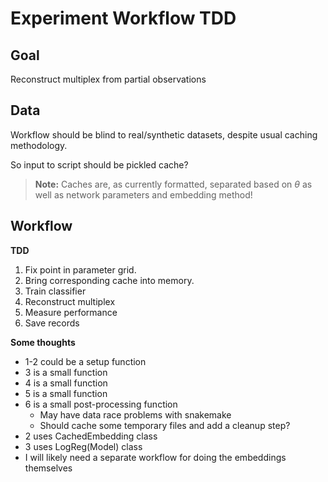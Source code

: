# Experiment Workflow TDD

## Goal

Reconstruct multiplex from partial observations

## Data

Workflow should be blind to real/synthetic datasets, despite usual caching methodology.

So input to script should be pickled cache?
> **Note:** Caches are, as currently formatted, separated based on $\theta$ as well as network parameters and embedding method!

## Workflow

**TDD**
1. Fix point in parameter grid.
2. Bring corresponding cache into memory.
3. Train classifier
4. Reconstruct multiplex
5. Measure performance
6. Save records

**Some thoughts**
- 1-2 could be a setup function
- 3 is a small function
- 4 is a small function
- 5 is a small function
- 6 is a small post-processing function
  - May have data race problems with snakemake
  - Should cache some temporary files and add a cleanup step?
- 2 uses CachedEmbedding class
- 3 uses LogReg(Model) class
- I will likely need a separate workflow for doing the embeddings themselves
